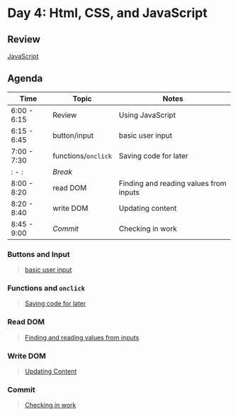 Day 4: Html, CSS, and JavaScript
===

## Review

[JavaScript](../3-wednesday)

## Agenda

Time | Topic | Notes
---|---|---
6:00 - 6:15    | Review       | Using JavaScript
6:15 - 6:45    | button/input          | basic user input
7:00 - 7:30    | functions/`onclick`    | Saving code for later
: - :  | _Break_   | 
8:00 - 8:20    | read DOM     | Finding and reading values from inputs
8:20 - 8:40    | write DOM    | Updating content
8:45 - 9:00    | _Commit_     | Checking in work

### Buttons and Input

> [basic user input](button-input.md)

### Functions and `onclick`

> [Saving code for later](functions.md)

### Read DOM

> [Finding and reading values from inputs](read-write-dom.md)

### Write DOM

> [Updating Content](read-write-dom.md)

### Commit

> [Checking in work](../commit.md)
